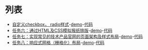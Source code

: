 # 列表

- [自定义checkbox， radio样式](http://ife.baidu.com/course/detail/id/23)-[demo](https://lonr.github.io/ife17/01input/index.html)-[代码](https://github.com/lonr/ife17/tree/master/01input)
- [任务六：通过HTML及CSS模拟报纸排版](http://ife.baidu.com/course/detail/id/99)-[demo](https://lonr.github.io/ife17/02css6/index.html)-[代码](https://github.com/lonr/ife17/tree/master/02css6)
- [任务七：实现常见的技术产品官网的页面架构及样式布局](http://ife.baidu.com/course/detail/id/102)-[demo](https://lonr.github.io/ife17/03css7/index.html)-[代码](https://github.com/lonr/ife17/tree/master/03css7)
- [任务八：响应式网格（栅格化）布局](http://ife.baidu.com/course/detail/id/104)-[demo](https://lonr.github.io/ife17/04css8/index.html)-[代码](https://github.com/lonr/ife17/tree/master/04css8)